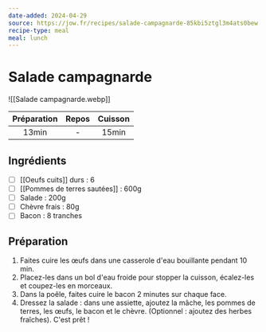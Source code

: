 ```yaml
---
date-added: 2024-04-29
source: https://jow.fr/recipes/salade-campagnarde-85kbi5ztgl3m4ats0bew
recipe-type: meal
meal: lunch
---
```


# Salade campagnarde

![[Salade campagnarde.webp]]

| Préparation | Repos | Cuisson |
|:-----------:|:-----:|:-------:|
|    13min    |   -   |  15min  |

## Ingrédients

- [ ] [[Oeufs cuits]] durs : 6
- [ ] [[Pommes de terres sautées]] : 600g
- [ ] Salade : 200g
- [ ] Chèvre frais : 80g
- [ ] Bacon : 8 tranches

## Préparation

1. Faites cuire les œufs dans une casserole d'eau bouillante pendant 10 min.
2. Placez-les dans un bol d'eau froide pour stopper la cuisson, écalez-les et coupez-les en morceaux.
3. Dans la poêle, faites cuire le bacon 2 minutes sur chaque face.
4. Dressez la salade : dans une assiette, ajoutez la mâche, les pommes de terres, les œufs, le bacon et le chèvre. (Optionnel : ajoutez des herbes fraîches). C'est prêt !
